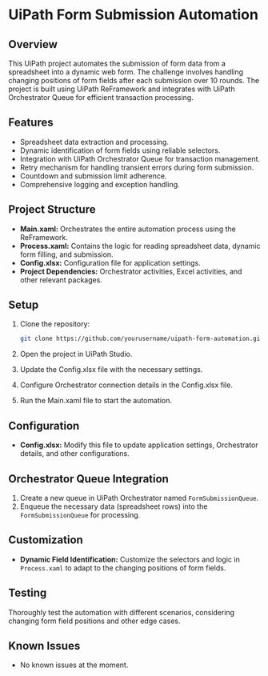 # UiPath Form Submission Automation

## Overview

This UiPath project automates the submission of form data from a spreadsheet into a dynamic web form. The challenge involves handling changing positions of form fields after each submission over 10 rounds. The project is built using UiPath ReFramework and integrates with UiPath Orchestrator Queue for efficient transaction processing.

## Features

- Spreadsheet data extraction and processing.
- Dynamic identification of form fields using reliable selectors.
- Integration with UiPath Orchestrator Queue for transaction management.
- Retry mechanism for handling transient errors during form submission.
- Countdown and submission limit adherence.
- Comprehensive logging and exception handling.

## Project Structure

- **Main.xaml:** Orchestrates the entire automation process using the ReFramework.
- **Process.xaml:** Contains the logic for reading spreadsheet data, dynamic form filling, and submission.
- **Config.xlsx:** Configuration file for application settings.
- **Project Dependencies:** Orchestrator activities, Excel activities, and other relevant packages.

## Setup

1. Clone the repository:

    ```bash
    git clone https://github.com/yourusername/uipath-form-automation.git
    ```

2. Open the project in UiPath Studio.

3. Update the Config.xlsx file with the necessary settings.

4. Configure Orchestrator connection details in the Config.xlsx file.

5. Run the Main.xaml file to start the automation.

## Configuration

- **Config.xlsx:** Modify this file to update application settings, Orchestrator details, and other configurations.

## Orchestrator Queue Integration

1. Create a new queue in UiPath Orchestrator named `FormSubmissionQueue`.
2. Enqueue the necessary data (spreadsheet rows) into the `FormSubmissionQueue` for processing.

## Customization

- **Dynamic Field Identification:** Customize the selectors and logic in `Process.xaml` to adapt to the changing positions of form fields.

## Testing

Thoroughly test the automation with different scenarios, considering changing form field positions and other edge cases.

## Known Issues

- No known issues at the moment.

